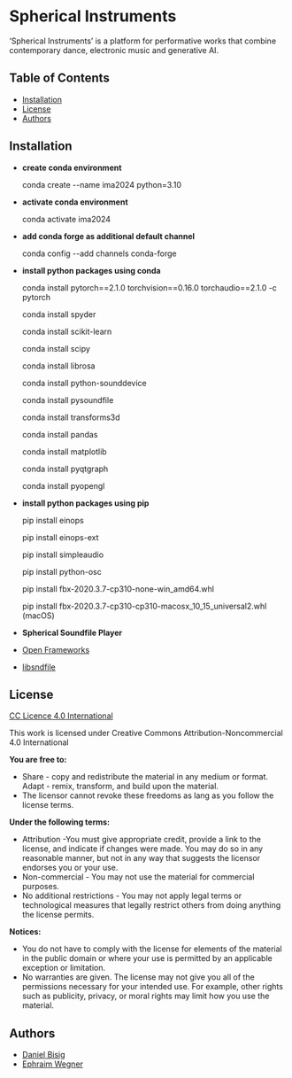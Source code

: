 # Spherical Instruments 

‘Spherical Instruments’ is a platform for performative works that combine contemporary dance, electronic music and generative AI.

## Table of Contents

* <a href="https://github.com/ewgnr/SphericalInstruments/blob/main/README.md#installation">Installation</a>
* <a href="https://github.com/ewgnr/SphericalInstruments/blob/main/README.md#License">License</a>
* <a href="https://github.com/ewgnr/SphericalInstruments/blob/main/README.md#Authors">Authors</a>

## Installation

* **create conda environment**
  
  conda create --name ima2024 python=3.10

* **activate conda environment**
  
  conda activate ima2024

* **add conda forge as additional default channel**
  
  conda config --add channels conda-forge

* **install python packages using conda**
  
  conda install pytorch==2.1.0 torchvision==0.16.0 torchaudio==2.1.0 -c pytorch
  
  conda install spyder

  conda install scikit-learn

  conda install scipy

  conda install librosa

  conda install python-sounddevice

  conda install pysoundfile

  conda install transforms3d

  conda install pandas

  conda install matplotlib

  conda install pyqtgraph

  conda install pyopengl

* **install python packages using pip**

  pip install einops

  pip install einops-ext

  pip install simpleaudio

  pip install python-osc

  pip install fbx-2020.3.7-cp310-none-win_amd64.whl

  pip install fbx-2020.3.7-cp310-cp310-macosx_10_15_universal2.whl (macOS)
  
* **Spherical Soundfile Player**
  
* <a href="https://openframeworks.cc/">Open Frameworks</a>
* <a href="https://www.mega-nerd.com/libsndfile/">libsndfile</a>

## License

<a href="https://creativecommons.org/licenses/by/4.0//">CC Licence 4.0 International</a>

This work is licensed under Creative Commons Attribution-Noncommercial 4.0 International

**You are free to:**
* Share - copy and redistribute the material in any medium or format. Adapt - remix, transform, and build upon the material.
* The licensor cannot revoke these freedoms as lang as you follow the license terms.

**Under the following terms:**
* Attribution -You must give appropriate credit, provide a link to the license, and indicate if changes were made. You may do so in any reasonable manner, but not in any way that suggests the licensor endorses you or your use.
* Non-commercial - You may not use the material for commercial purposes.
* No additional restrictions - You may not apply legal terms or technological measures that legally restrict others from doing anything the license permits.

**Notices:**
* You do not have to comply with the license for elements of the material in the public domain or where your use is permitted by an applicable exception or limitation.
* No warranties are given. The license may not give you all of the permissions necessary for your intended use. For example, other rights such as publicity, privacy, or moral rights may limit how you use the material.

## Authors
* <a href="https://github.com/bisnad">Daniel Bisig</a>
* <a href="https://github.com/ewgnr">Ephraim Wegner</a>
